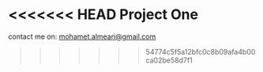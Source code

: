 <<<<<<< HEAD
Project One
=======
contact me on: mohamet.almeari@gmail.com
>>>>>>> 54774c5f5a12bfc0c8b09afa4b00ca02be58d7f1
